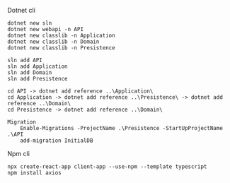 Dotnet cli

    dotnet new sln
    dotnet new webapi -n API
    dotnet new classlib -n Application
    dotnet new classlib -n Domain
    dotnet new classlib -n Presistence

    sln add API
    sln add Application
    sln add Domain
    sln add Presistence

    cd API -> dotnet add reference ..\Application\
    cd Application -> dotnet add reference ..\Presistence\ -> dotnet add reference ..\Domain\
    cd Presistence -> dotnet add reference ..\Domain\

    Migration
        Enable-Migrations -ProjectName .\Presistence -StartUpProjectName .\API
        add-migration InitialDB 

Npm cli

    npx create-react-app client-app --use-npm --template typescript
    npm install axios